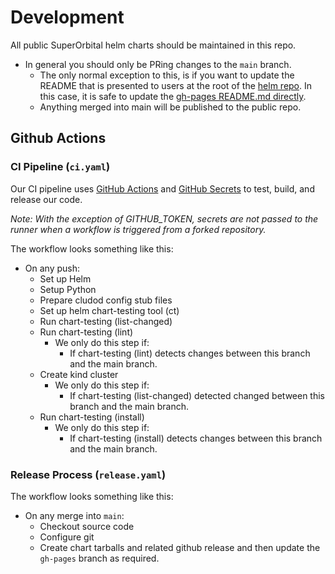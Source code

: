 # Development

All public SuperOrbital helm charts should be maintained in this repo.

* In general you should only be PRing changes to the `main` branch.
  * The only normal exception to this, is if you want to update the README that is presented to users at the root of the [helm repo](https://helm.superorbital.io/). In this case, it is safe to update the [gh-pages README.md directly](https://github.com/superorbital/helm-charts/blob/gh-pages/README.md).
  * Anything merged into main will be published to the public repo.

## Github Actions

### CI Pipeline (`ci.yaml`)

Our CI pipeline uses [GitHub Actions](https://github.com/features/actions) and [GitHub Secrets](https://docs.github.com/en/actions/security-guides/encrypted-secrets) to test, build, and release our code.

*Note: With the exception of GITHUB_TOKEN, secrets are not passed to the runner when a workflow is triggered from a forked repository.*

The workflow looks something like this:

* On any push:
  * Set up Helm
  * Setup Python
  * Prepare cludod config stub files
  * Set up helm chart-testing tool (ct)
  * Run chart-testing (list-changed)
  * Run chart-testing (lint)
    * We only do this step if:
      * If chart-testing (lint) detects changes between this branch and the main branch.
  * Create kind cluster
    * We only do this step if:
      * If chart-testing (list-changed) detected changed between this branch and the main branch.
  * Run chart-testing (install)
    * We only do this step if:
      * If chart-testing (install) detects changes between this branch and the main branch.

### Release Process (`release.yaml`)

The workflow looks something like this:

* On any merge into `main`:
  * Checkout source code
  * Configure git
  * Create chart tarballs and related github release and then update the `gh-pages` branch as required.
